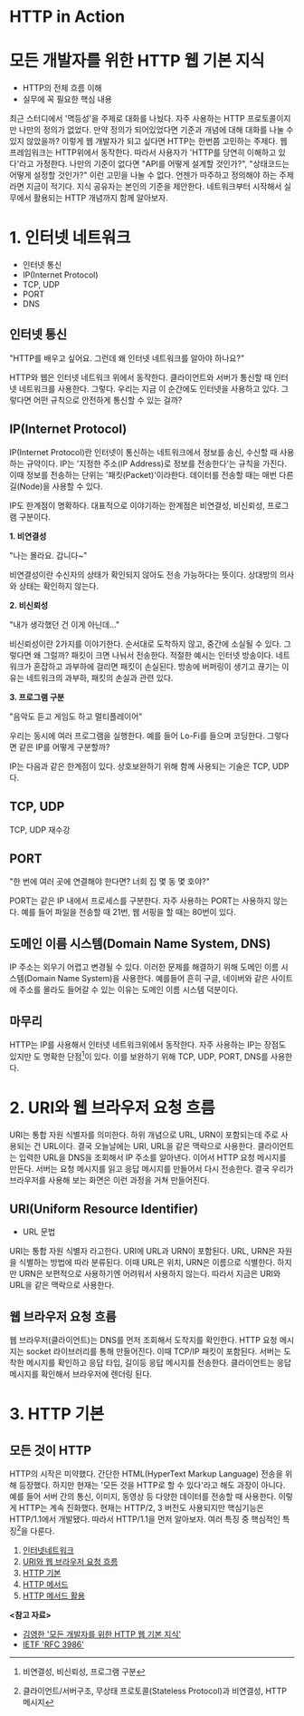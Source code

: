 # HTTP in Action

# 모든 개발자를 위한 HTTP 웹 기본 지식

- HTTP의 전체 흐름 이해
- 실무에 꼭 필요한 핵심 내용

최근 스터디에서 '멱등성'을 주제로 대화를 나눴다. 자주 사용하는 HTTP 프로토콜이지만 나만의 정의가 없었다. 만약 정의가 되어있었다면 기준과 개념에 대해 대화를 나눌 수 있지 않았을까?
이렇게 웹 개발자가 되고 싶다면 HTTP는 한번쯤 고민하는 주제다. 웹 프레임워크는 HTTP위에서 동작한다. 따라서 사용자가 'HTTP를 당연히 이해하고 있다'라고 가정한다.
나만의 기준이 없다면 "API를 어떻게 설계할 것인가?", "상태코드는 어떻게 설정할 것인가?" 이런 고민을 나눌 수 없다. 언젠가 마주하고 정의해야 하는 주제라면 지금이 적기다.
지식 공유자는 본인의 기준을 제안한다. 네트워크부터 시작해서 실무에서 활용되는 HTTP 개념까지 함께 알아보자.

# 1. 인터넷 네트워크

- 인터넷 통신
- IP(Internet Protocol)
- TCP, UDP
- PORT
- DNS

## 인터넷 통신

"HTTP를 배우고 싶어요. 그런데 왜 인터넷 네트워크를 알아야 하나요?"

HTTP와 웹은 인터넷 네트워크 위에서 동작한다. 클라이언트와 서버가 통신할 때 인터넷 네트워크를 사용한다. 그렇다. 우리는 지금 이 순간에도 인터넷을 사용하고 있다.
그렇다면 어떤 규칙으로 안전하게 통신할 수 있는 걸까?

## IP(Internet Protocol)

IP(Internet Protocol)란 인터넷이 통신하는 네트워크에서 정보를 송신, 수신할 때 사용하는 규약이다. IP는 '지정한 주소(IP Address)로 정보를 전송한다'는 규칙을 가진다.
이때 정보를 전송하는 단위는 '패킷(Packet)'이라한다. 데이터를 전송할 때는 매번 다른 길(Node)을 사용할 수 있다.

IP도 한계점이 명확하다. 대표적으로 이야기하는 한계점은 비연결성, 비신뢰성, 프로그램 구분이다.

**1. 비연결성**

"나는 몰라요. 갑니다~"

비연결성이란 수신자의 상태가 확인되지 않아도 전송 가능하다는 뜻이다. 상대방의 의사와 상태는 확인하지 않는다.

**2. 비신뢰성**

"내가 생각했던 건 이게 아닌데..."

비신뢰성이란 2가지를 이야기한다. 순서대로 도착하지 않고, 중간에 소실될 수 있다. 그렇다면 왜 그럴까? 패킷이 크면 나눠서 전송한다.
적절한 예시는 인터넷 방송이다. 네트워크가 혼잡하고 과부하에 걸리면 패킷이 손실된다. 방송에 버퍼링이 생기고 끊기는 이유는 네트워크의 과부하, 패킷의 손실과 관련 있다.

**3. 프로그램 구분**

"음악도 듣고 게임도 하고 멀티플레이어"

우리는 동시에 여러 프로그램을 실행한다. 예를 들어 Lo-Fi를 들으며 코딩한다. 그렇다면 같은 IP를 어떻게 구분할까?

IP는 다음과 같은 한계점이 있다. 상호보완하기 위해 함께 사용되는 기술은 TCP, UDP다.

## TCP, UDP

TCP, UDP 재수강

## PORT

"한 번에 여러 곳에 연결해야 한다면? 너희 집 몇 동 몇 호야?"

PORT는 같은 IP 내에서 프로세스를 구분한다. 자주 사용하는 PORT는 사용하지 않는다. 예를 들어 파일을 전송할 때 21번, 웹 서핑을 할 때는 80번이 있다.

## 도메인 이름 시스템(Domain Name System, DNS)

IP 주소는 외우기 어렵고 변경될 수 있다. 이러한 문제를 해결하기 위해 도메인 이름 시스템(Domain Name System)을 사용한다. 예를들어 흔히 구글, 네이버와 같은 사이트에 주소를 몰라도 들어갈
수 있는 이유는 도메인 이름 시스템 덕분이다.

## 마무리

HTTP는 IP를 사용해서 인터넷 네트워크위에서 동작한다. 자주 사용하는 IP는 장점도 있지만 도 명확한 단점[^1]이 있다. 이를 보완하기 위해 TCP, UDP, PORT, DNS를 사용한다.

# 2. URI와 웹 브라우저 요청 흐름

URI는 통합 자원 식별자를 의미한다. 하위 개념으로 URL, URN이 포함되는데 주로 사용되는 건 URL이다. 결국 오늘날에는 URI, URL을 같은 맥락으로 사용한다.
클라이언트는 입력한 URL을 DNS을 조회해서 IP 주소를 알아낸다. 이어서 HTTP 요청 메시지를 만든다. 서버는 요청 메시지를 읽고 응답 메시지를 만들어서 다시 전송한다.
결국 우리가 브라우저를 사용해 보는 화면은 이런 과정을 거쳐 만들어진다.

## URI(Uniform Resource Identifier)

- URL 문법

URI는 통합 자원 식별자 라고한다. URI에 URL과 URN이 포함된다. URL, URN은 자원을 식별하는 방법에 따라 분류된다. 이때 URL은 위치, URN은 이름으로 식별한다. 하지만 URN은 보편적으로
사용하기엔 어려워서 사용하지 않는다. 따라서 지금은 URI와 URL을 같은 맥락으로 사용한다.

## 웹 브라우저 요청 흐름

웹 브라우저(클라이언트)는 DNS를 먼저 조회해서 도착지를 확인한다. HTTP 요청 메시지는 socket 라이브러리를 통해 만들어진다. 이때 TCP/IP 패킷이 포함된다. 서버는 도착한 메시지를 확인하고
응답 타입, 길이등 응답 메시지를 전송한다. 클라이언트는 응답 메시지를 확인해서 브라우저에 렌더링 된다.

# 3. HTTP 기본

## 모든 것이 HTTP

HTTP의 시작은 미약했다. 간단한 HTML(HyperText Markup Language) 전송을 위해 등장했다. 하지만 현재는 '모든 것을 HTTP로 할 수 있다'라고 해도 과장이 아니다. 예를 들어 서버 간의
통신, 이미지, 동영상 등 다양한 데이터를 전송할 때 사용한다. 이렇게 HTTP는 계속 진화했다. 현재는 HTTP/2, 3 버전도 사용되지만 핵심기능은 HTTP/1.1에서 개발됐다.
따라서 HTTP/1.1을 먼저 알아보자. 여러 특징 중 핵심적인 특징[^2]을 다룬다.

1. [인터넷네트워크](./1_인터넷_네트워크/README.md)
2. [URI와 웹 브라우저 요청 흐름](./2_URI와_웹_브라우저_요청_흐름/README.md)
3. [HTTP 기본](./3_HTTP_기본/README.md)
4. [HTTP 메서드](./)
5. [HTTP 메서드 활용](./5_HTTP_메서드_활용/README.md)

**<참고 자료>**

- [김영한 '모든 개발자를 위한 HTTP 웹 기본 지식'](https://inf.run/8ZEU8)
- [IETF 'RFC 3986'](https://datatracker.ietf.org/doc/html/rfc3986)

[^1]: 비연결성, 비신뢰성, 프로그램 구분
[^2]: 클라이언트/서버구조, 무상태 프로토콜(Stateless Protocol)과 비연결성, HTTP 메시지

